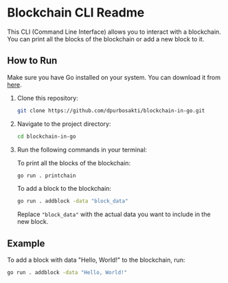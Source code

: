 # Blockchain CLI Readme

This CLI (Command Line Interface) allows you to interact with a blockchain. You can print all the blocks of the blockchain or add a new block to it.

## How to Run

Make sure you have Go installed on your system. You can download it from [here](https://golang.org/dl/).

1. Clone this repository:

    ```bash
    git clone https://github.com/dpurbosakti/blockchain-in-go.git
    ```

2. Navigate to the project directory:

    ```bash
    cd blockchain-in-go
    ```

3. Run the following commands in your terminal:

    To print all the blocks of the blockchain:
    
    ```bash
    go run . printchain
    ```
    
    To add a block to the blockchain:
    
    ```bash
    go run . addblock -data "block_data"
    ```

    Replace `"block_data"` with the actual data you want to include in the new block.

## Example

To add a block with data "Hello, World!" to the blockchain, run:

```bash
go run . addblock -data "Hello, World!"
